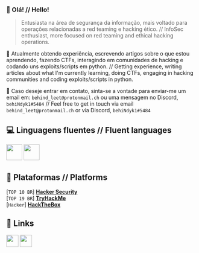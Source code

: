 ### 👋 Olá! // Hello!
> Entusiasta na área de segurança da informação, mais voltado para operações relacionadas a red teaming e hacking ético. // InfoSec enthusiast, more focused on red teaming and ethical hacking operations.

🔭 Atualmente obtendo experiência, escrevendo artigos sobre o que estou aprendendo, fazendo CTFs, interagindo em comunidades de hacking e codando uns exploits/scripts em python. // Getting experience, writing articles about what I'm currently learning, doing CTFs, engaging in hacking communities and coding exploits/scripts in python.

💬 Caso deseje entrar em contato, sinta-se a vontade para enviar-me um email em: `behind_leet@protonmail.ch` ou uma mensagem no Discord, `behiNdyk1#5484` // Feel free to get in touch via email `behind_leet@protonmail.ch` or via Discord, `behiNdyk1#5484`

## 💻 Linguagens fluentes // Fluent languages
<img height="42" src="https://cdn.jsdelivr.net/gh/devicons/devicon/icons/python/python-original.svg" /> <img height="42" src="https://cdn.jsdelivr.net/gh/devicons/devicon/icons/bash/bash-original.svg" />

## 👾 Plataformas // Platforms
[`TOP 10 BR`] <strong><a href="https://capturetheflag.com.br/player/behiNdyk1" target="_blank">Hacker Security</a></strong><br>
[`TOP 19 BR`] <strong><a href="https://tryhackme.com/p/bhnoSS" target="_blank">TryHackMe</a></strong> <br>
[`Hacker`] <strong><a href="https://app.hackthebox.com/profile/600542" target="_blank">HackTheBox</a></strong>

## 🔗 Links
<code><a href="https://twitter.com/behindyk1" target="_blank"><img height="32" src="https://img.shields.io/badge/Twitter-1DA1F2?style=for-the-badge&logo=twitter&logoColor=white" /></a></code>
<code><a href="https://behindyk1.medium.com" target="_blank"><img height="32" src="https://img.shields.io/badge/Medium-12100E?style=for-the-badge&logo=medium&logoColor=white" /></a></code>
